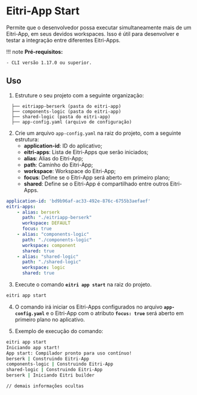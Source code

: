 # Eitri-App Start

Permite que o desenvolvedor possa executar simultaneamente mais de um Eitri-App, em seus devidos workspaces. Isso é útil para desenvolver e testar a integração entre diferentes Eitri-Apps.

!!! note
    **Pré-requisitos:**

    - CLI versão 1.17.0 ou superior.


## Uso

1.  Estruture o seu projeto com a seguinte organização:
```plaintext
  ├── eitriapp-berserk (pasta do eitri-app)
  ├── components-logic (pasta do eitri-app)
  ├── shared-logic (pasta do eitri-app)
  ├── app-config.yaml (arquivo de configuração)
```

2. Crie um arquivo `app-config.yaml` na raiz do projeto, com a seguinte estrutura:
    - **application-id**: ID do aplicativo;
    - **eitri-apps**: Lista de Eitri-Apps que serão iniciados;
    - **alias**: Alias do Eitri-App;
    - **path**: Caminho do Eitri-App;
    - **workspace**: Workspace do Eitri-App;
    - **focus**: Define se o Eitri-App será aberto em primeiro plano;
    - **shared**: Define se o Eitri-App é compartilhado entre outros Eitri-Apps.
```yaml
application-id: 'bd9b96af-ac33-492e-876c-6755b3aefaef'
eitri-apps:
    - alias: berserk
      path: "./eitriapp-berserk"
      workspace: DEFAULT
      focus: true
    - alias: "components-logic"
      path: "./components-logic"
      workspace: component
      shared: true
    - alias: "shared-logic"
      path: "./shared-logic"
      workspace: logic
      shared: true
```

3. Execute o comando **`eitri app start`** na raiz do projeto.
```bash
eitri app start
```

4. O comando irá iniciar os Eitri-Apps configurados no arquivo **`app-config.yaml`** e o Eitri-App com o atributo **`focus: true`** será aberto em primeiro plano no aplicativo.

5. Exemplo de execução do comando:
```bash
eitri app start
Iniciando app start!
App start: Compilador pronto para uso contínuo!
berserk | Construindo Eitri-App
components-logic | Construindo Eitri-App
shared-logic | Construindo Eitri-App
berserk | Iniciando Eitri builder

// demais informações ocultas
```